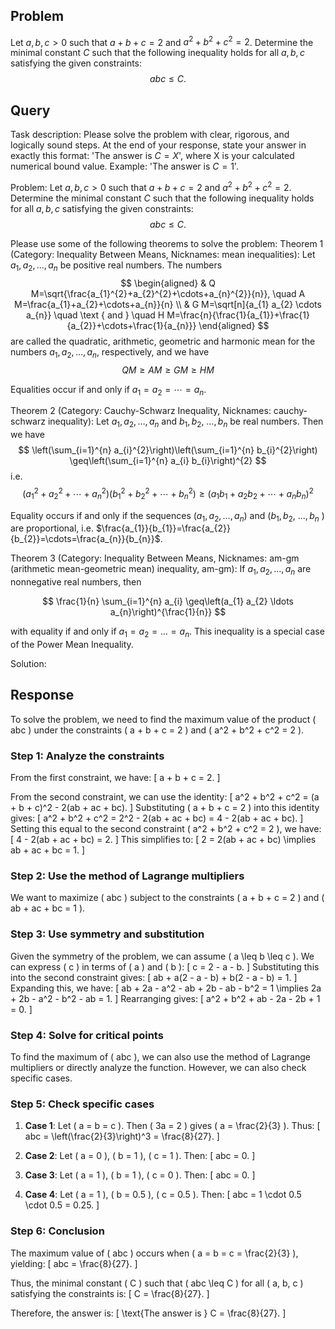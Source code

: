 ## Problem

Let $a, b, c > 0$ such that $a+b+c=2$ and $a^2+b^2+c^2=2$. Determine the minimal constant $C$ such that the following inequality holds for all $a, b, c$ satisfying the given constraints:
$$
a b c \leq C.
$$

## Query

Task description: Please solve the problem with clear, rigorous, and logically sound steps. At the end of your response, state your answer in exactly this format: 'The answer is $C=X$', where X is your calculated numerical bound value. Example: 'The answer is $C=1$'.

Problem: Let $a, b, c > 0$ such that $a+b+c=2$ and $a^2+b^2+c^2=2$. Determine the minimal constant $C$ such that the following inequality holds for all $a, b, c$ satisfying the given constraints:
$$
a b c \leq C.
$$

Please use some of the following theorems to solve the problem:
Theorem 1 (Category: Inequality Between Means, Nicknames: mean inequalities): Let $a_{1}, a_{2}, \ldots, a_{n}$ be positive real numbers. The numbers
$$
\begin{aligned}
& Q M=\sqrt{\frac{a_{1}^{2}+a_{2}^{2}+\cdots+a_{n}^{2}}{n}}, \quad A M=\frac{a_{1}+a_{2}+\cdots+a_{n}}{n} \\
& G M=\sqrt[n]{a_{1} a_{2} \cdots a_{n}} \quad \text { and } \quad H M=\frac{n}{\frac{1}{a_{1}}+\frac{1}{a_{2}}+\cdots+\frac{1}{a_{n}}}
\end{aligned}
$$
are called the quadratic, arithmetic, geometric and harmonic mean for the numbers $a_{1}, a_{2}, \ldots, a_{n}$, respectively, and we have
$$
Q M \geq A M \geq G M \geq H M
$$

Equalities occur if and only if $a_{1}=a_{2}=\cdots=a_{n}$.

Theorem 2 (Category: Cauchy-Schwarz Inequality, Nicknames: cauchy-schwarz inequality): Let $a_{1}, a_{2}, \ldots, a_{n}$ and $b_{1}, b_{2}$, $\ldots, b_{n}$ be real numbers. Then we have
$$
\left(\sum_{i=1}^{n} a_{i}^{2}\right)\left(\sum_{i=1}^{n} b_{i}^{2}\right) \geq\left(\sum_{i=1}^{n} a_{i} b_{i}\right)^{2}
$$
i.e.
$$
\left(a_{1}^{2}+a_{2}^{2}+\cdots+a_{n}^{2}\right)\left(b_{1}^{2}+b_{2}^{2}+\cdots+b_{n}^{2}\right) \geq\left(a_{1} b_{1}+a_{2} b_{2}+\cdots+a_{n} b_{n}\right)^{2}
$$

Equality occurs if and only if the sequences $\left(a_{1}, a_{2}, \ldots, a_{n}\right)$ and $\left(b_{1}, b_{2}\right.$, $\ldots, b_{n}$ ) are proportional, i.e. $\frac{a_{1}}{b_{1}}=\frac{a_{2}}{b_{2}}=\cdots=\frac{a_{n}}{b_{n}}$.

Theorem 3 (Category: Inequality Between Means, Nicknames: am-gm (arithmetic mean-geometric mean) inequality, am-gm): If $a_{1}, a_{2}, \ldots, a_{n}$ are nonnegative real numbers, then

$$
\frac{1}{n} \sum_{i=1}^{n} a_{i} \geq\left(a_{1} a_{2} \ldots a_{n}\right)^{\frac{1}{n}}
$$

with equality if and only if $a_{1}=a_{2}=\ldots=a_{n}$. This inequality is a special case of the Power Mean Inequality.

Solution:

## Response

To solve the problem, we need to find the maximum value of the product \( abc \) under the constraints \( a + b + c = 2 \) and \( a^2 + b^2 + c^2 = 2 \).

### Step 1: Analyze the constraints

From the first constraint, we have:
\[
a + b + c = 2.
\]

From the second constraint, we can use the identity:
\[
a^2 + b^2 + c^2 = (a + b + c)^2 - 2(ab + ac + bc).
\]
Substituting \( a + b + c = 2 \) into this identity gives:
\[
a^2 + b^2 + c^2 = 2^2 - 2(ab + ac + bc) = 4 - 2(ab + ac + bc).
\]
Setting this equal to the second constraint \( a^2 + b^2 + c^2 = 2 \), we have:
\[
4 - 2(ab + ac + bc) = 2.
\]
This simplifies to:
\[
2 = 2(ab + ac + bc) \implies ab + ac + bc = 1.
\]

### Step 2: Use the method of Lagrange multipliers

We want to maximize \( abc \) subject to the constraints \( a + b + c = 2 \) and \( ab + ac + bc = 1 \). 

### Step 3: Use symmetry and substitution

Given the symmetry of the problem, we can assume \( a \leq b \leq c \). We can express \( c \) in terms of \( a \) and \( b \):
\[
c = 2 - a - b.
\]
Substituting this into the second constraint gives:
\[
ab + a(2 - a - b) + b(2 - a - b) = 1.
\]
Expanding this, we have:
\[
ab + 2a - a^2 - ab + 2b - ab - b^2 = 1 \implies 2a + 2b - a^2 - b^2 - ab = 1.
\]
Rearranging gives:
\[
a^2 + b^2 + ab - 2a - 2b + 1 = 0.
\]

### Step 4: Solve for critical points

To find the maximum of \( abc \), we can also use the method of Lagrange multipliers or directly analyze the function. However, we can also check specific cases.

### Step 5: Check specific cases

1. **Case 1**: Let \( a = b = c \). Then \( 3a = 2 \) gives \( a = \frac{2}{3} \). Thus:
   \[
   abc = \left(\frac{2}{3}\right)^3 = \frac{8}{27}.
   \]

2. **Case 2**: Let \( a = 0 \), \( b = 1 \), \( c = 1 \). Then:
   \[
   abc = 0.
   \]

3. **Case 3**: Let \( a = 1 \), \( b = 1 \), \( c = 0 \). Then:
   \[
   abc = 0.
   \]

4. **Case 4**: Let \( a = 1 \), \( b = 0.5 \), \( c = 0.5 \). Then:
   \[
   abc = 1 \cdot 0.5 \cdot 0.5 = 0.25.
   \]

### Step 6: Conclusion

The maximum value of \( abc \) occurs when \( a = b = c = \frac{2}{3} \), yielding:
\[
abc = \frac{8}{27}.
\]

Thus, the minimal constant \( C \) such that \( abc \leq C \) for all \( a, b, c \) satisfying the constraints is:
\[
C = \frac{8}{27}.
\]

Therefore, the answer is:
\[
\text{The answer is } C = \frac{8}{27}.
\]